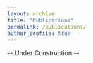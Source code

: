 ```yaml
---
layout: archive
title: "Publications"
permalink: /publications/
author_profile: true
---
```


-- Under Construction --
